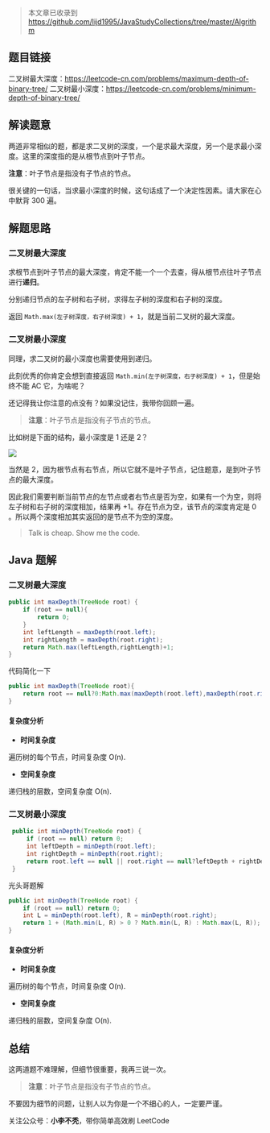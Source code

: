>  本文章已收录到 https://github.com/lijd1995/JavaStudyCollections/tree/master/Algrithm

## 题目链接

二叉树最大深度：https://leetcode-cn.com/problems/maximum-depth-of-binary-tree/
二叉树最小深度：https://leetcode-cn.com/problems/minimum-depth-of-binary-tree/

## 解读题意

两道非常相似的题，都是求二叉树的深度，一个是求最大深度，另一个是求最小深度。这里的深度指的是从根节点到叶子节点。

**注意**：叶子节点是指没有子节点的节点。

很关键的一句话，当求最小深度的时候，这句话成了一个决定性因素。请大家在心中默背 300 遍。

## 解题思路

### 二叉树最大深度

求根节点到叶子节点的最大深度，肯定不能一个一个去查，得从根节点往叶子节点进行**递归**。

分别递归节点的左子树和右子树，求得左子树的深度和右子树的深度。

返回 `Math.max(左子树深度，右子树深度) + 1`，就是当前二叉树的最大深度。

### 二叉树最小深度

同理，求二叉树的最小深度也需要使用到递归。

此刻优秀的你肯定会想到直接返回 `Math.min(左子树深度，右子树深度) + 1`，但是始终不能 AC 它，为啥呢？

还记得我让你注意的点没有？如果没记住，我带你回顾一遍。

> **注意**：叶子节点是指没有子节点的节点。

比如树是下面的结构，最小深度是 1 还是 2？

![](https://user-gold-cdn.xitu.io/2020/5/23/1723fe103cad54ca?w=203&h=147&f=png&s=4626)

当然是 2，因为根节点有右节点，所以它就不是叶子节点，记住题意，是到叶子节点的最大深度。

因此我们需要判断当前节点的左节点或者右节点是否为空，如果有一个为空，则将左子树和右子树的深度相加，结果再 +1。存在节点为空，该节点的深度肯定是 0 。所以两个深度相加其实返回的是节点不为空的深度。

> Talk is cheap. Show me the code.

## Java 题解

### 二叉树最大深度

```java
public int maxDepth(TreeNode root) {
    if (root == null){
        return 0;
    }
    int leftLength = maxDepth(root.left);
    int rightLength = maxDepth(root.right);
    return Math.max(leftLength,rightLength)+1;
}
```

代码简化一下

```java
public int maxDepth(TreeNode root){
    return root == null?0:Math.max(maxDepth(root.left),maxDepth(root.right))+1;
}
```

#### 复杂度分析

- **时间复杂度**

遍历树的每个节点，时间复杂度 O(n).

- **空间复杂度**

递归栈的层数，空间复杂度 O(n).

### 二叉树最小深度

```java
 public int minDepth(TreeNode root) {
     if (root == null) return 0;
     int leftDepth = minDepth(root.left);
     int rightDepth = minDepth(root.right);
     return root.left == null || root.right == null?leftDepth + rightDepth + 1:Math.min(leftDepth,rightDepth)+1;
 }
```

光头哥题解

```java
public int minDepth(TreeNode root) {
    if (root == null) return 0;
    int L = minDepth(root.left), R = minDepth(root.right);
    return 1 + (Math.min(L, R) > 0 ? Math.min(L, R) : Math.max(L, R));
}
```

#### 复杂度分析

- **时间复杂度**

遍历树的每个节点，时间复杂度 O(n).

- **空间复杂度**

递归栈的层数，空间复杂度 O(n).

## 总结

这两道题不难理解，但细节很重要，我再三说一次。

> **注意**：叶子节点是指没有子节点的节点。

不要因为细节的问题，让别人以为你是一个不细心的人，一定要严谨。

关注公众号：**小李不秃**，带你简单高效刷 LeetCode

